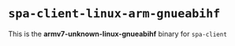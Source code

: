 # `spa-client-linux-arm-gnueabihf`

This is the **armv7-unknown-linux-gnueabihf** binary for `spa-client`
